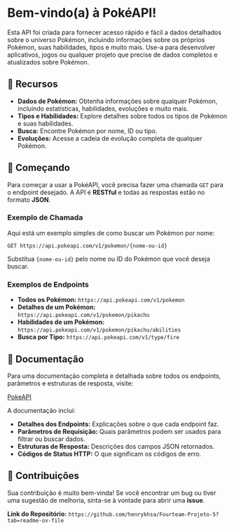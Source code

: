# Bem-vindo(a) à PokéAPI!

Esta API foi criada para fornecer acesso rápido e fácil a dados detalhados sobre o universo Pokémon, incluindo informações sobre os próprios Pokémon, suas habilidades, tipos e muito mais. Use-a para desenvolver aplicativos, jogos ou qualquer projeto que precise de dados completos e atualizados sobre Pokémon.

## 🌟 Recursos

  - **Dados de Pokémon:** Obtenha informações sobre qualquer Pokémon, incluindo estatísticas, habilidades, evoluções e muito mais.
  - **Tipos e Habilidades:** Explore detalhes sobre todos os tipos de Pokémon e suas habilidades.
  - **Busca:** Encontre Pokémon por nome, ID ou tipo.
  - **Evoluções:** Acesse a cadeia de evolução completa de qualquer Pokémon.

## 🚀 Começando

Para começar a usar a PokéAPI, você precisa fazer uma chamada `GET` para o endpoint desejado. A API é **RESTful** e todas as respostas estão no formato **JSON**.

### Exemplo de Chamada

Aqui está um exemplo simples de como buscar um Pokémon por nome:

```
GET https://api.pokeapi.com/v1/pokemon/{nome-ou-id}
```

Substitua `{nome-ou-id}` pelo nome ou ID do Pokémon que você deseja buscar.

### Exemplos de Endpoints

  - **Todos os Pokémon:** `https://api.pokeapi.com/v1/pokemon`
  - **Detalhes de um Pokémon:** `https://api.pokeapi.com/v1/pokemon/pikachu`
  - **Habilidades de um Pokémon:** `https://api.pokeapi.com/v1/pokemon/pikachu/abilities`
  - **Busca por Tipo:** `https://api.pokeapi.com/v1/type/fire`

## 📖 Documentação

Para uma documentação completa e detalhada sobre todos os endpoints, parâmetros e estruturas de resposta, visite:

[PokeAPI](https://pokeapi.co)

A documentação inclui:

  - **Detalhes dos Endpoints:** Explicações sobre o que cada endpoint faz.
  - **Parâmetros de Requisição:** Quais parâmetros podem ser usados para filtrar ou buscar dados.
  - **Estruturas de Resposta:** Descrições dos campos JSON retornados.
  - **Códigos de Status HTTP:** O que significam os códigos de erro.

## 🤝 Contribuições

Sua contribuição é muito bem-vinda\! Se você encontrar um bug ou tiver uma sugestão de melhoria, sinta-se à vontade para abrir uma **issue**.

**Link do Repositório:** `https://github.com/henrykhsa/Fourteam-Projeto-5?tab=readme-ov-file`